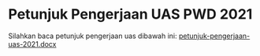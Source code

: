 # Petunjuk Pengerjaan UAS PWD 2021 
Silahkan baca petunjuk pengerjaan uas dibawah ini:
[petunjuk-pengerjaan-uas-2021.docx](https://github.com/otopet/portofolio-uas/files/6730348/petunjuk-pengerjaan-uas-2021.docx)
